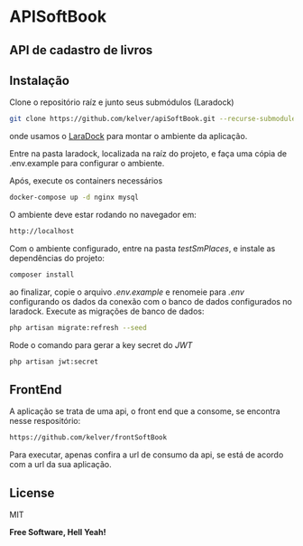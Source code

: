 # APISoftBook
## API de cadastro de livros
## Instalação

Clone o repositório raíz e junto seus submódulos (Laradock)
```sh
git clone https://github.com/kelver/apiSoftBook.git --recurse-submodules
```
onde usamos o [LaraDock](http://laradock.io/) para montar o ambiente da aplicação.

Entre na pasta laradock, localizada na raíz do projeto, e faça uma cópia de .env.example para configurar o ambiente.

Após, execute os containers necessários
```sh
docker-compose up -d nginx mysql
```
O ambiente deve estar rodando no navegador em:
```sh
http://localhost
```

Com o ambiente configurado, entre na pasta _testSmPlaces_, e instale as dependências do projeto:
```sh
composer install
```
ao finalizar, copie o arquivo _.env.example_ e renomeie para _.env_ configurando os dados da conexão com o banco de dados configurados no laradock.
Execute as migrações de banco de dados:
```sh
php artisan migrate:refresh --seed
```

Rode o comando para gerar a key secret do _JWT_
```sh
php artisan jwt:secret
```

## FrontEnd

A aplicação se trata de uma api, o front end que a consome, se encontra nesse respositório:
```sh
https://github.com/kelver/frontSoftBook
```
Para executar, apenas confira a url de consumo da api, se está de acordo com a url da sua aplicação.


## License

MIT

**Free Software, Hell Yeah!**
